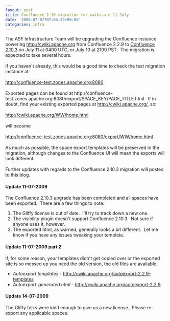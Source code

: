 ```yaml
---
layout: post
title: Confluence 2.10 migration for cwiki.a.o 11 July
date: '2009-07-07T07:04:25+00:00'
categories: infra
---
```

<p>
The ASF Infrastructure Team will be upgrading the Confluence instance powering <a href="http://cwiki.apache.org">http://cwiki.apache.org</a> from Confluence 2.2.9 to <a href="http://confluence.atlassian.com/display/DOC/Confluence%202.10%20Release%20Notes">Confluence 2.10.3</a> on July 11 at 0400 UTC, or July 10 at 2100 PST.&nbsp; The migration is expected to take several hours. &nbsp;<br /><br />If you haven't already, this would be a good time to check the test migration instance at:<br /><br /><a href="http://confluence-test.zones.apache.org:8080">http://confluence-test.zones.apache.org:8080</a><br /><br />Exported pages can be found at http://confluence-test.zones.apache.org:8080/export/SPACE_KEY/PAGE_TITLE.html&nbsp;&nbsp; If in doubt, find your existing exported pages at <a href="http://cwiki.apache.org/">http://cwiki.apache.org/</a>, so:<br /><br /><a href="http://cwiki.apache.org/WW/home.html">http://cwiki.apache.org/WW/home.html</a><br /><br />will become<br /><br /><a href="http://confluence-test.zones.apache.org:8080/export/WW/home.html">http://confluence-test.zones.apache.org:8080/export/WW/home.html</a><br /><br />As much as possible, the space export templates will be preserved in the migration, although changes to the Confluence UI will mean the exports will look different.<br /><br />Further updates with regards to the Confluence 2.10.3 migration will posted to this blog.</p><h4>Update 11-07-2009</h4><p>The Confluence 2.10.3 upgrade has been completed and all spaces have been exported.&nbsp; There are a few things to note:</p><ol><li>The Gliffy license is out of date.&nbsp; I'll try to track down a new one.</li><li>The visibility plugin doesn't support Confluence 2.10.3.&nbsp; Not sure if anyone uses it, however.</li><li>The exported html, as warned, generally looks a bit different.&nbsp; Let me know if you have any issues tweaking your template.</li></ol><h4>Update 11-07-2009 part 2</h4><p>If, for some reason, your templates didn't get copied over or the exported site is so messed up you need the old version, the old files are available:</p><ul><li><i>Autoexport templates</i> - <a href="http://cwiki.apache.org/autoexport-2.2.9-templates">http://cwiki.apache.org/autoexport-2.2.9-templates</a></li><li><i>Autoexport-generated html</i> - <a href="http://cwiki.apache.org/autoexport-2.2.9">http://cwiki.apache.org/autoexport-2.2.9</a></li></ul><h4>Update 14-07-2009</h4>The Gliffy folks were kind enough to give us a new license.&nbsp; Please re-export any applicable spaces.<br />
